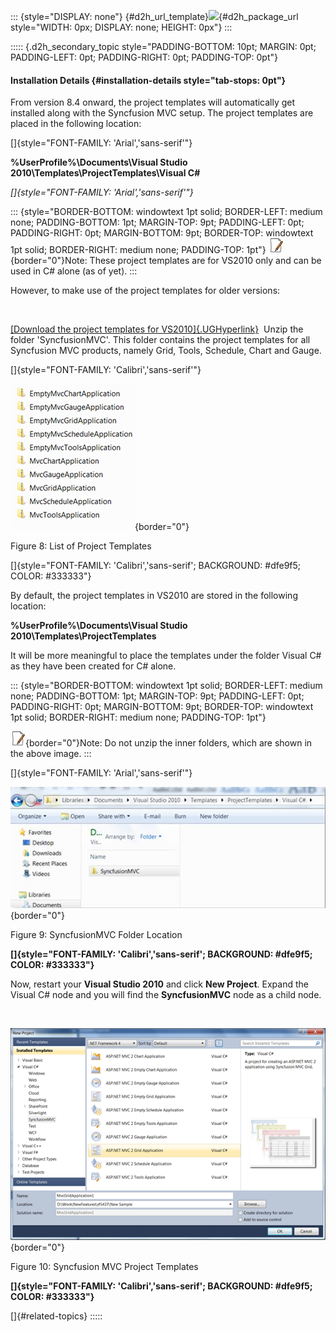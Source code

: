 ::: {style="DISPLAY: none"}
[](ms-xhelp:///?Id=d2h_url_template){#d2h_url_template}![](!package_url!){#d2h_package_url style="WIDTH: 0px; DISPLAY: none; HEIGHT: 0px"}
:::

::::: {.d2h_secondary_topic style="PADDING-BOTTOM: 10pt; MARGIN: 0pt; PADDING-LEFT: 0pt; PADDING-RIGHT: 0pt; PADDING-TOP: 0pt"}
#### Installation Details {#installation-details style="tab-stops: 0pt"}

From version 8.4 onward, the project templates will automatically get installed along with the Syncfusion MVC setup. The project templates are placed in the following location:

[]{style="FONT-FAMILY: 'Arial','sans-serif'"} 

**%UserProfile%\\Documents\\Visual Studio 2010\\Templates\\ProjectTemplates\\Visual C#**

*[]{style="FONT-FAMILY: 'Arial','sans-serif'"}* 

::: {style="BORDER-BOTTOM: windowtext 1pt solid; BORDER-LEFT: medium none; PADDING-BOTTOM: 1pt; MARGIN-TOP: 9pt; PADDING-LEFT: 0pt; PADDING-RIGHT: 0pt; MARGIN-BOTTOM: 9pt; BORDER-TOP: windowtext 1pt solid; BORDER-RIGHT: medium none; PADDING-TOP: 1pt"}
![](ImagesExt/image69_5.jpg){border="0"}Note: These project templates are for VS2010 only and can be used in C# alone (as of yet).
:::

However, to make use of the project templates for older versions:

 

[[Download the project templates for VS2010]{.UGHyperlink}](http://www.syncfusion.com/uploads/redirect.aspx?&team=support&file=SyncfusionMVC-6371708931544808514.zip)  Unzip the folder 'SyncfusionMVC'. This folder contains the project templates for all Syncfusion MVC products, namely Grid, Tools, Schedule, Chart and Gauge.

[]{style="FONT-FAMILY: 'Calibri','sans-serif'"} 

![](ImagesExt/image69_13.png){border="0"}

Figure 8: List of Project Templates

[]{style="FONT-FAMILY: 'Calibri','sans-serif'; BACKGROUND: #dfe9f5; COLOR: #333333"} 

By default, the project templates in VS2010 are stored in the following location:

**%UserProfile%\\Documents\\Visual Studio 2010\\Templates\\ProjectTemplates**

It will be more meaningful to place the templates under the folder Visual C# as they have been created for C# alone. 

::: {style="BORDER-BOTTOM: windowtext 1pt solid; BORDER-LEFT: medium none; PADDING-BOTTOM: 1pt; MARGIN-TOP: 9pt; PADDING-LEFT: 0pt; PADDING-RIGHT: 0pt; MARGIN-BOTTOM: 9pt; BORDER-TOP: windowtext 1pt solid; BORDER-RIGHT: medium none; PADDING-TOP: 1pt"}
 

![](ImagesExt/image69_5.jpg){border="0"}Note: Do not unzip the inner folders, which are shown in the above image.
:::

[]{style="FONT-FAMILY: 'Arial','sans-serif'"} 

![](ImagesExt/image69_14.jpg){border="0"}

Figure 9: SyncfusionMVC Folder Location

**[]{style="FONT-FAMILY: 'Calibri','sans-serif'; BACKGROUND: #dfe9f5; COLOR: #333333"}** 

Now, restart your **Visual Studio 2010** and click **New Project**. Expand the Visual C# node and you will find the **SyncfusionMVC** node as a child node.

 

![](ImagesExt/image69_15.png){border="0"}

Figure 10: Syncfusion MVC Project Templates

**[]{style="FONT-FAMILY: 'Calibri','sans-serif'; BACKGROUND: #dfe9f5; COLOR: #333333"}** 

[]{#related-topics}
:::::
